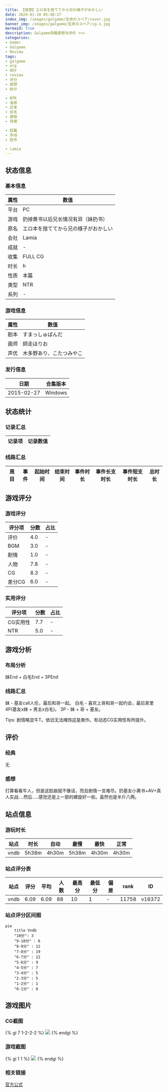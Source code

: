```yaml
---
title: 【感想】エロ本を捨ててから兄の様子がおかしい
date: 2024-01-20 05:48:27
index_img: /images/galgame/生命のスペア/cover.jpg
banner_img: /images/galgame/生命のスペア/cg-1.jpg
mermaid: true
description: Galgame攻略感想与评价 >>> 
categories:
- Gamer
- Galgame
- Review
tags:
- galgame
- acg
- ADV
- review
- 评分
- 感想
- 统计

- NTR
- 凌辱
- 近亲
- 白毛
- 虐妹
- 背德

- 短篇
- 多线
- 拔作

- Lamia
---
```


## 状态信息
### 基本信息
| 属性 | 数值 |
| --- | --- |
| 平台 | PC |
| 游戏 | 扔掉黄书以后兄长情况有异（妹扔书） |
| 原名 | エロ本を捨ててから兄の様子がおかしい |
| 会社 | Lamia |
| 成就 | - |
| 收集 | FULL CG |
| 时长 | h |
| 性质 | 本篇 |
| 类型 | NTR |
| 系列 | - |

### 游戏信息
| 属性 | 数值 |
| --- | --- |
| 剧本 | すまっしゅぱんだ |
| 画师 | 師走ほりお |
| 声优 | 木多野あり、こたつみやこ |

### 发行信息
| 日期 | 合集版本 |
| --- | --- |
| 2015-02-27 | Windows |

## 状态统计
### 记录汇总
| 记录项 | 记录数值 |
| --- | --- |

### 线路汇总
| 周目 | 事件 | 起始时间 | 结束时间 | 事件时长 | 事件长支时长 | 事件短支时长 | 总时长 |
| --- | --- | --- | --- | --- | --- | --- | --- |


## 游戏评分
### 游戏评分
| 评分项 | 分数 | 占比 |
| --- | --- | --- |
| 评价 | 4.0 | - |
| BGM | 3.0 | - |
| 剧情 | 1.0 | - |
| 人物 | 7.8 | - |
| CG | 8.3 | - |
| 差分CG | 6.0 | - |

### 实用评分
| 评分项 | 分数 | 占比 |
| --- | --- | --- |
| CG实用性 | 7.7 | - |
| NTR | 5.0 | - |


## 游戏分析
### 布局分析
妹End + 白毛End + 3PEnd

### 线路汇总
妹 - 基友call人伦，最后和哥一起。
白毛 - 喜欢上哥和哥一起约会，最后家里4P(基友x妹 + 男主x白毛)。
3P - 妹 + 哥 + 基友。

Tips: 剧情略显牛T。依旧无法掩饰这是粪作。有动态CG实用性有所提升。

## 评价
### 经典
无

### 感想
打算看看牛人，但是这脸崩就不像话，而且剧情一言难尽。扔基友小黄书+AV+真人实战....然后.....感觉还是上一部的螺旋好一些。虽然也是半斤八两。

## 站点信息
### 游玩时长
| 站点 | 时长 | 自动 | 最慢 | 最快 | 正常 |
| --- | --- | --- | --- | --- | --- | 
| vndb | 5h38m | 4h30m | 5h38m | 4h30m | 4h30m |

### 站点评分表
| 站点 | 评分 | 平均 | 人数 | 最高分 | 最低分 | 偏差 | rank | ID |
| --- | --- | --- | --- | --- | --- | --- | --- | --- |
| vndb | 6.09 | 6.09 | 88 | 10 | 1 | - | 11758 | v16372 |

### 站点评分区间图
```mermaid
pie
    title Vndb
    "10分": 3
    "9-10分" : 6
    "8-9分" : 12
    "7-8分" : 19
    "6-7分" : 22
    "5-6分" : 9
    "4-5分" : 7
    "3-4分" : 5
    "2-3分" : 5
    "1-2分" : 1
    "0-1分" : 0
```

## 游戏图片
### CG截图
{% gi 7 1-2-2-2 %}
![](/images/galgame/生命のスペア/cg-1.jpg)
{% endgi %}

### 游戏截图
{% gi 1 1 %}
![](/images/galgame/生命のスペア/cover.jpg)
{% endgi %}

### 相关链接
[官方公式]()